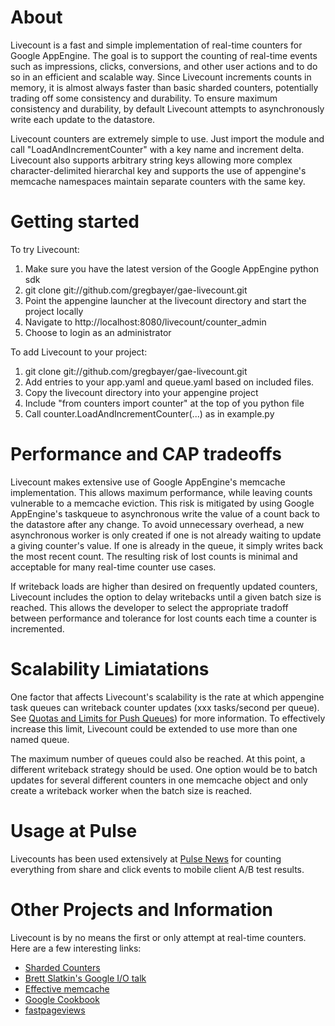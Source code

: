 # About

Livecount is a fast and simple implementation of real-time counters for Google AppEngine.  The goal is to support the counting of real-time events such as impressions, clicks, conversions, and other user actions and to do so in an efficient and scalable way.  Since Livecount increments counts in memory, it is  almost always faster than basic sharded counters, potentially trading off some consistency and durability.  To ensure maximum consistency and durability, by default Livecount attempts to asynchronously write each update to the datastore.

Livecount counters are extremely simple to use.  Just import the module and call "LoadAndIncrementCounter" with a key name and increment delta.  Livecount also supports arbitrary string keys allowing more complex character-delimited hierarchal key and supports the use of appengine's memcache namespaces maintain separate counters with the same key.

# Getting started

To try Livecount:

1. Make sure you have the latest version of the Google AppEngine python sdk
2. git clone git://github.com/gregbayer/gae-livecount.git
3. Point the appengine launcher at the livecount directory and start the project locally
4. Navigate to http://localhost:8080/livecount/counter_admin
5. Choose to login as an administrator

To add Livecount to your project:

1. git clone git://github.com/gregbayer/gae-livecount.git
2. Add entries to your app.yaml and queue.yaml based on included files.
3. Copy the livecount directory into your appengine project
4. Include "from counters import counter" at the top of you python file
5. Call counter.LoadAndIncrementCounter(...) as in example.py

# Performance and CAP tradeoffs

Livecount makes extensive use of Google AppEngine's memcache implementation.  This allows maximum performance, while leaving counts vulnerable to a memcache eviction.  This risk is mitigated by using Google AppEngine's taskqueue to asynchronous write the value of a count back to the datastore after any change.  To avoid unnecessary overhead, a new asynchronous worker is only created if one is not already waiting to update a giving counter's value.  If one is already in the queue, it simply writes back the most recent count.  The resulting risk of lost counts is minimal and acceptable for many real-time counter use cases.

If writeback loads are higher than desired on frequently updated counters, Livecount includes the option to delay writebacks until a given batch size is reached.  This allows the developer to select the appropriate tradoff between performance and tolerance for lost counts each time a counter is incremented.

# Scalability Limiatations

One factor that affects Livecount's scalability is the rate at which appengine task queues can writeback counter updates (xxx tasks/second per queue). See [Quotas and Limits for Push Queues](http://code.google.com/appengine/docs/python/taskqueue/overview-push.html)) for more information.  To effectively increase this limit, Livecount could be extended to use more than one named queue. 

The maximum number of queues could also be reached.  At this point, a different writeback strategy should be used.  One option would be to batch updates for several different counters in one memcache object and only create a writeback worker when the batch size is reached.

# Usage at Pulse

Livecounts has been used extensively at [Pulse News](http://pulsene.ws) for counting everything from share and click events to mobile client A/B test results. 

# Other Projects and Information

Livecount is by no means the first or only attempt at real-time counters.  Here are a few interesting links:

* [Sharded Counters](http://code.google.com/appengine/articles/sharding_counters.html)
* [Brett Slatkin's Google I/O talk](http://sites.google.com/site/io/building-scalable-web-applications-with-google-app-engine)
* [Effective memcache](http://code.google.com/appengine/articles/scaling/memcache.html)
* [Google Cookbook](http://appengine-cookbook.appspot.com/recipe/high-concurrency-counters-without-sharding/)
* [fastpageviews](http://code.google.com/p/fastpageviews/)




